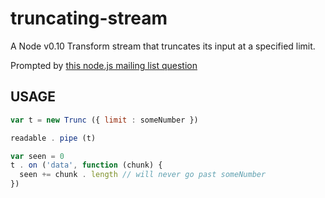 # truncating-stream

A Node v0.10 Transform stream that truncates its input at a specified
limit.

Prompted by [this node.js mailing list
question](https://groups.google.com/forum/#!msg/nodejs/eGukJUQrOBY/URD8I7tNxRUJ)

## USAGE

```javascript
var t = new Trunc ({ limit : someNumber })

readable . pipe (t)

var seen = 0
t . on ('data', function (chunk) {
  seen += chunk . length // will never go past someNumber
})
```
